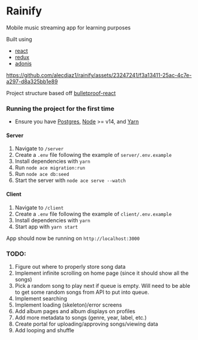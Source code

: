 # Rainify
Mobile music streaming app for learning purposes


Built using 
- [react](https://reactjs.org/)
- [redux](https://redux-toolkit.js.org/)
- [adonis](https://adonisjs.com/)

https://github.com/alecdiaz1/rainify/assets/23247241/f3a13411-25ac-4c7e-a297-d8a325bb1e89

Project structure based off [bulletproof-react](https://github.com/alan2207/bulletproof-react)

### Running the project for the first time
- Ensure you have [Postgres](https://www.postgresql.org/download/),
[Node](https://nodejs.org/en/) >= v14, and [Yarn](https://yarnpkg.com/getting-started/install)

#### Server
1. Navigate to `/server`
2. Create a `.env` file following the example of `server/.env.example`
3. Install dependencies with `yarn`
4. Run `node ace migration:run`
5. Run `node ace db:seed`
6. Start the server with `node ace serve --watch`


#### Client
1. Navigate to `/client`
2. Create a `.env` file following the example of `client/.env.example`
3. Install dependencies with `yarn`
4. Start app with `yarn start`

App should now be running on `http://localhost:3000`


### TODO:
1. Figure out where to properly store song data
2. Implement infinite scrolling on home page (since it should show all the songs)
3. Pick a random song to play next if queue is empty. Will need to
be able to get some random songs from API to put into queue.
4. Implement searching
5. Implement loading (skeleton)/error screens
6. Add album pages and album displays on profiles
7. Add more metadata to songs (genre, year, label, etc.)
8. Create portal for uploading/approving songs/viewing data
9. Add looping and shuffle
